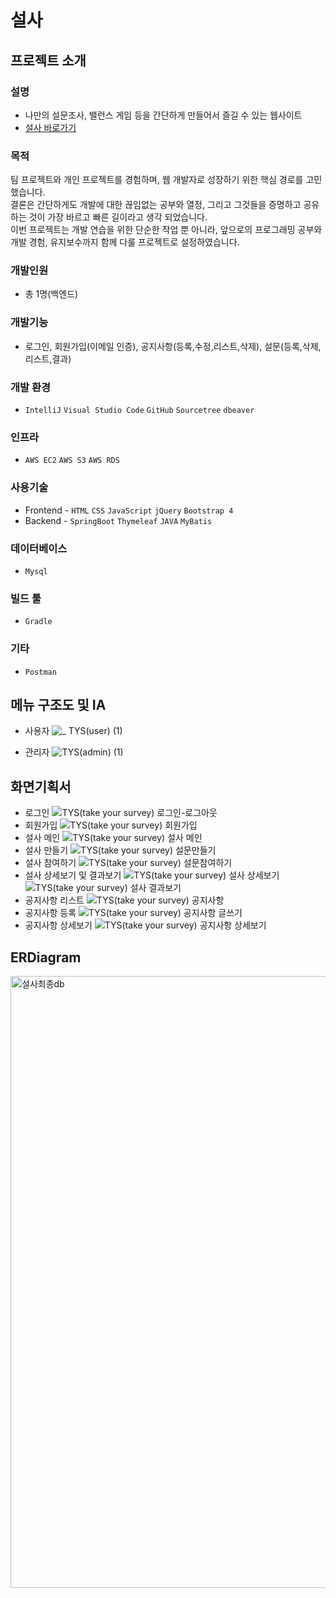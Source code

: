 # 설사

## 프로젝트 소개
### 설명
* 나만의 설문조사, 밸런스 게임 등을 간단하게 만들어서 즐길 수 있는 웹사이트
* [설사 바로가기](http://13.124.47.242:8084/)
### 목적
팀 프로젝트와 개인 프로젝트를 경험하며, 웹 개발자로 성장하기 위한 핵심 경로를 고민했습니다. <br>
결론은 간단하게도 개발에 대한 끊임없는 공부와 열정, 그리고 그것들을 증명하고 공유하는 것이 가장 바르고 빠른 길이라고 생각 되었습니다.<br>
이번 프로젝트는 개발 연습을 위한 단순한 작업 뿐 아니라, 앞으로의 프로그래밍 공부와 개발 경험, 유지보수까지 함께 다룰 프로젝트로 설정하였습니다.
### 개발인원
* 총 1명(백엔드)
### 개발기능
* 로그인, 회원가입(이메일 인증), 공지사항(등록,수정,리스트,삭제), 설문(등록,삭제,리스트,결과)
### 개발 환경
* `IntelliJ` `Visual Studio Code` `GitHub` `Sourcetree` `dbeaver`
### 인프라
* `AWS EC2` `AWS S3` `AWS RDS`
### 사용기술
* Frontend - 
`HTML` `CSS` `JavaScript` `jQuery` `Bootstrap 4`
* Backend - 
`SpringBoot` `Thymeleaf` `JAVA` `MyBatis` 
### 데이터베이스
* `Mysql`
### 빌드 툴
* `Gradle`
### 기타
* `Postman`

## 메뉴 구조도 및 IA
* 사용자
![_  TYS(user) (1)](https://github.com/leejh-96/survey/assets/115613811/834e0497-9f38-4ef9-9b63-8cb918af8ea5)

* 관리자
![TYS(admin) (1)](https://github.com/leejh-96/survey/assets/115613811/f28f1b9c-c4a7-4db5-bf82-003843202cc6)

## 화면기획서
* 로그인
![TYS(take your survey)  로그인-로그아웃](https://github.com/leejh-96/survey/assets/115613811/951d5fe7-4e90-471b-abe3-387df5f56d37)
* 회원가입
![TYS(take your survey)  회원가입](https://github.com/leejh-96/survey/assets/115613811/c72a2f1e-f8ba-44be-a59f-9373a196b334)
* 설사 메인
![TYS(take your survey)  설사 메인](https://github.com/leejh-96/survey/assets/115613811/3bceb671-3755-4637-87e0-a882b91567c0)
* 설사 만들기
![TYS(take your survey)  설문만들기](https://github.com/leejh-96/survey/assets/115613811/4429e0bc-3ef4-4731-9149-27051ace0c94)
* 설사 참여하기
![TYS(take your survey)  설문참여하기](https://github.com/leejh-96/survey/assets/115613811/4e4f7b1a-a91d-4bb8-97c2-fe973908a61d)
* 설사 상세보기 및 결과보기
![TYS(take your survey)  설사 상세보기](https://github.com/leejh-96/survey/assets/115613811/70aa6188-87cd-4a62-9084-86f894f887dd)
![TYS(take your survey)  설사 결과보기](https://github.com/leejh-96/survey/assets/115613811/dc1ce2ba-31e9-4021-992b-c30afa6263d3)
* 공지사항 리스트
![TYS(take your survey)  공지사항](https://github.com/leejh-96/survey/assets/115613811/085f3611-3980-4772-be03-02ffa9fc6148)
* 공지사항 등록
![TYS(take your survey)  공지사항 글쓰기](https://github.com/leejh-96/survey/assets/115613811/1d3a489f-e77b-4531-9c5b-e10c5195419f)
* 공지사항 상세보기
![TYS(take your survey)  공지사항 상세보기](https://github.com/leejh-96/survey/assets/115613811/c993b4c1-68b1-46b1-8fd4-dcd16c121315)

## ERDiagram
<img width="979" alt="설사최종db" src="https://github.com/leejh-96/survey/assets/115613811/e1b554ca-cc94-43a2-8248-9e92b8e00c75">

